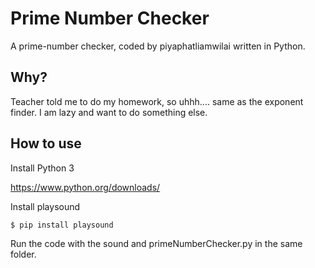 # Prime Number Checker

A prime-number checker, coded by piyaphatliamwilai written in Python.

## Why?

Teacher told me to do my homework, so uhhh.... same as the exponent finder. I am lazy and want to do something else.

## How to use

Install Python 3

https://www.python.org/downloads/

Install playsound

```php
$ pip install playsound
```

Run the code with the sound and primeNumberChecker.py in the same folder.
